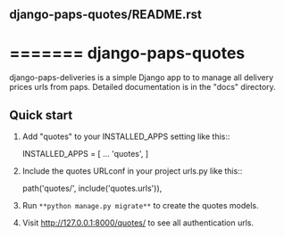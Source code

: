  ## django-paps-quotes/README.rst

 =======
django-paps-quotes
 =======

 django-paps-deliveries is a simple Django app to to manage all delivery prices urls from paps.
 Detailed documentation is in the "docs" directory.

 Quick start
 -----------

 1. Add "quotes" to your INSTALLED_APPS setting like this::

     INSTALLED_APPS = [
         ...
         'quotes',
     ]

 2. Include the quotes URLconf in your project urls.py like this::

     path('quotes/', include('quotes.urls')),

 3. Run `**python manage.py migrate**` to create the quotes models.

 4. Visit http://127.0.0.1:8000/quotes/ to see all authentication urls.
